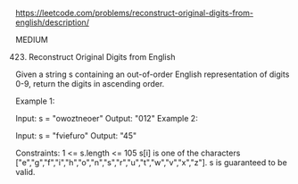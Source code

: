 https://leetcode.com/problems/reconstruct-original-digits-from-english/description/

MEDIUM

423. Reconstruct Original Digits from English

Given a string s containing an out-of-order English representation of digits 0-9, return the digits in ascending order.

Example 1:

Input: s = "owoztneoer"
Output: "012"
Example 2:

Input: s = "fviefuro"
Output: "45"


Constraints:
1 <= s.length <= 105
s[i] is one of the characters ["e","g","f","i","h","o","n","s","r","u","t","w","v","x","z"].
s is guaranteed to be valid.
